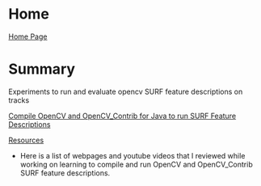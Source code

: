 # Home
[Home Page](https://github.com/TrackerLounge/Home)

# Summary
Experiments to run and evaluate opencv SURF feature descriptions on tracks

[Compile OpenCV and OpenCV_Contrib for Java to run SURF Feature Descriptions](https://github.com/TrackerLounge/OpenCVSURF/blob/master/CompilingOpenCV/CompilingOpenCV.md)

[Resources](https://github.com/TrackerLounge/OpenCVSURF/blob/master/Resources.md)
- Here is a list of webpages and youtube videos that I reviewed while working on learning to compile and run OpenCV and OpenCV_Contrib SURF feature descriptions.
